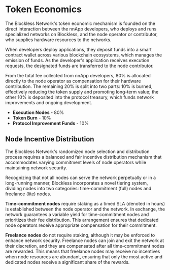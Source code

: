 # Token Economics

The Blockless Network's token economic mechanism is founded on the direct interaction between the nnApp developers, who deploys and runs specialized networks  on Blockless, and the node operator or contributor, who supplies hardware resources to the networks.

When developers deploy applications, they deposit funds into a smart contract wallet across various blockchain ecosystems, which manages the emission of funds. As the developer's application receives execution requests, the designated funds are transferred to the node contributor.

From the total fee collected from nnApp developers, 80% is allocated directly to the node operator as compensation for their hardware contribution. The remaining 20% is split into two parts: 10% is burned, effectively reducing the token supply and promoting long-term value; the other 10% is deposited into the protocol treasury, which funds network improvements and ongoing development.

- **Execution Nodes** - 80%
- **Token Burn** - 10%
- **Protocol Improvement Funds** - 10%

## Node Incentive Distribution

The Blockless Network's randomized node selection and distribution process requires a balanced and fair incentive distribution mechanism that accommodates varying commitment levels of node operators while maintaining network security.

Recognizing that not all nodes can serve the network perpetually or in a long-running manner, Blockless incorporates a novel tiering system, dividing nodes into two categories: time-commitment (full) nodes and freelance (lite) nodes.

**Time-commitment nodes** require staking as a timed SLA (denoted in hours) is established between the node operator and the network. In exchange, the network guarantees a variable yield for time-commitment nodes and prioritizes their fee distribution. This arrangement ensures that dedicated node operators receive appropriate compensation for their commitment.

**Freelance nodes** do not require staking, although it may be enforced to enhance network security. Freelance nodes can join and exit the network at their discretion, and they are compensated after all time-commitment nodes are rewarded. This means that freelance nodes may receive no incentives when node resources are abundant, ensuring that only the most active and dedicated nodes receive a significant share of the rewards.